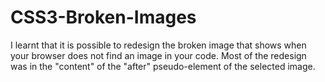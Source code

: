 # CSS3-Broken-Images

I learnt that it is possible to redesign the broken image that shows when your browser does not find an image in your code. Most of the redesign was in the "content" of the "after" pseudo-element of the selected image. 
